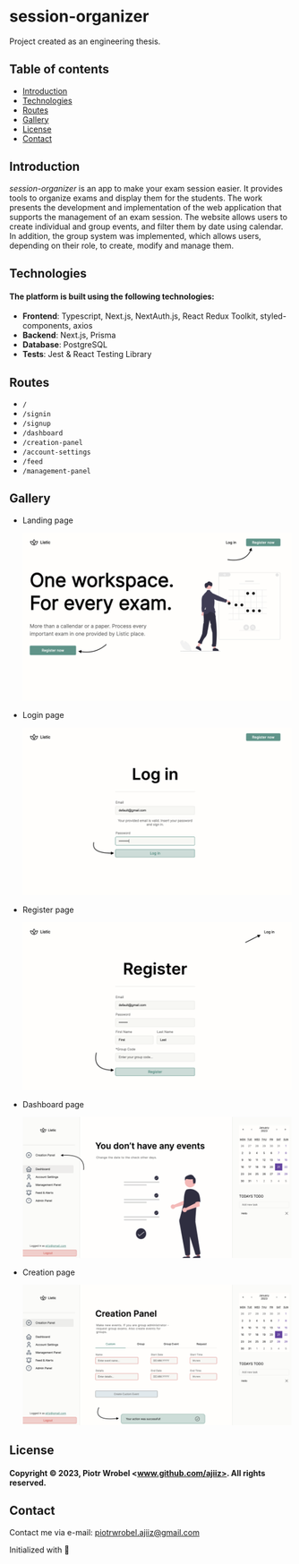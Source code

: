 # session-organizer
Project created as an engineering thesis.

## Table of contents
* [Introduction](#introduction)
* [Technologies](#technologies)
* [Routes](#routes)
* [Gallery](#gallery)
* [License](#license)
* [Contact](#contact)

## Introduction
*session-organizer* is an app to make your exam session easier.
It provides tools to organize exams and display them for the students.
The work presents the development and implementation of the web application that supports the management of an exam session. 
The website allows users to create individual and group events, and filter them by date using calendar. 
In addition, the group system was implemented, which allows users, depending on their role, to create, modify and manage them.

## Technologies
#### The platform is built using the following technologies:
* <b>Frontend</b>: Typescript, Next.js, NextAuth.js, React Redux Toolkit, styled-components, axios
* <b>Backend</b>: Next.js, Prisma
* <b>Database</b>: PostgreSQL
* <b>Tests</b>: Jest & React Testing Library

## Routes
* `/`
* `/signin`
* `/signup`
* `/dashboard`
* `/creation-panel`
* `/account-settings`
* `/feed`
* `/management-panel`

## Gallery
* Landing page

  ![Landing page](https://github.com/ajiiz/session-organizer/blob/develop/src/assets/Main-Page.png)
 
* Login page

  ![Login page](https://github.com/ajiiz/session-organizer/blob/develop/src/assets/Login-Page.png)

* Register page

  ![Register page](https://github.com/ajiiz/session-organizer/blob/develop/src/assets/Register-Page.png)

* Dashboard page

  ![Dasboard page](https://github.com/ajiiz/session-organizer/blob/develop/src/assets/Dashboard-Creation-Page.png)
  
* Creation page

  ![Creation page](https://github.com/ajiiz/session-organizer/blob/develop/src/assets/Creation-Toast-Page.png)
  

## License
#### Copyright © 2023, Piotr Wrobel <www.github.com/ajiiz>. All rights reserved.

## Contact
Contact me via e-mail: piotrwrobel.ajiiz@gmail.com

Initialized with 🖤
